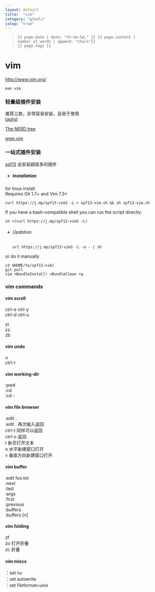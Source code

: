```yaml
---
layout: default
title:  "vim"
category: "gtools"
istop: "true"
---
```

>     {{ page.date | date: "%Y-%m-%d," }} {{ page.content | number_of_words | append: "chars"}}
>     {{ page.tags }}

# vim

<http://www.vim.org/>

`man vim `

### 轻量级插件安装

推荐三款，非常容易安装，且易于使用  
[taglist](https://vim.sourceforge.io/scripts/script.php?script_id=273)

[The NERD tree](https://vim.sourceforge.io/scripts/script.php?script_id=1658)

[grep.vim](https://vim.sourceforge.io/scripts/script.php?script_id=311)

### 一站式插件安装 
[spf13](https://github.com/spf13/spf13-vim) 会安装超级多的插件  

* ##### Installation

for linux install  
Requires Git 1.7+ and Vim 7.3+

    curl https://j.mp/spf13-vim3 -L > spf13-vim.sh && sh spf13-vim.sh

If you have a bash-compatible shell you can run the script directly:

    sh <(curl https://j.mp/spf13-vim3 -L)

* ###### Updation

      url https://j.mp/spf13-vim3 -L -o - | sh

or do it manually

    cd $HOME/to/spf13-vim/
    git pull
    vim +BundleInstall! +BundleClean +q

### vim commands

#### vim scroll
ctrl-e ctrl-y  
ctrl-d ctrl-u  
  
zt  
zz  
zb  

#### vim undo
u  
ctrl-r  

#### vim working-dir
:pwd  
:cd  
:cd -  

#### vim file browser
:edit .  
:edit .  再次输入返回  
ctrl-t  同样可以返回  
ctrl-o 返回  
t  新页打开文本  
o  水平新建窗口打开  
v  垂直方向新建窗口打开  

#### vim buffer
:edit foo.txt  
:next  
:last  
:args  
:first  
:previous  
:buffers  
:buffers  [n]  

#### vim folding
zf  
zo  打开折叠  
zc  折叠  

#### vim miscs
：set nu  
：set autowrite  
：set fileformat=unix  

